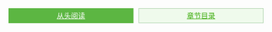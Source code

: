 <style>
	#mohe-demo .mh-flex{
		display: -webkit-box;
		display: -webkit-flex;
		display: flex;
	}
	#mohe-demo .mh-item{
		-webkit-box-flex:1;
		-webkit-flex:1;
		flex:1;
	}
	#mohe-demo .mh-btn-green,
	#mohe-demo .mh-btn-lightgreen{
		display: block;
		height: 28px;
		line-height: 28px;
		text-align: center;
	}
	#mohe-demo .mh-btn-green{
		background-color: #5cb642;
		color: #fff;
		border:1px solid #5cb642;
		margin-right: 10px;
	}
	#mohe-demo .mh-btn-lightgreen{
		background-color: #effaec;
		color: #38aa07;
		border:1px solid #aad1a8;
	}

</style>
<div id="mohe-demo" class="g-mohe">
	<div class="mh-flex">
		<a href="#btn1" class="mh-item mh-btn-green">从头阅读</a>
		<a href="#btn2" class="mh-item mh-btn-lightgreen">章节目录</a>
	</div>
</div>